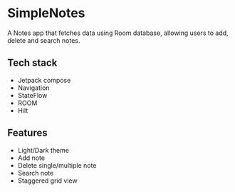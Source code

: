 # SimpleNotes
A Notes app that fetches data using Room database, allowing users to add, delete and search notes.

## Tech stack
* Jetpack compose
* Navigation
* StateFlow
* ROOM
* Hilt

## Features
* Light/Dark theme
* Add note
* Delete single/multiple note
* Search note
* Staggered grid view
